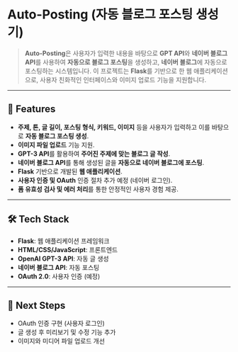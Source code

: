 # Auto-Posting (자동 블로그 포스팅 생성기)

> **Auto-Posting**은 사용자가 입력한 내용을 바탕으로 **GPT API**와 **네이버 블로그 API**를 사용하여 **자동으로 블로그 포스팅**을 생성하고, **네이버 블로그**에 자동으로 포스팅하는 시스템입니다. 이 프로젝트는 **Flask**를 기반으로 한 웹 애플리케이션으로, 사용자 친화적인 인터페이스와 이미지 업로드 기능을 지원합니다.

---

## 🚀 **Features**

- **주제, 톤, 글 길이, 포스팅 형식, 키워드, 이미지** 등을 사용자가 입력하고 이를 바탕으로 **자동 블로그 포스팅 생성**.
- **이미지 파일 업로드** 기능 지원.
- **GPT-3 API**를 활용하여 **주어진 주제에 맞는 블로그 글 작성**.
- **네이버 블로그 API**를 통해 생성된 글을 **자동으로 네이버 블로그에 포스팅**.
- **Flask** 기반으로 개발된 **웹 애플리케이션**.
- **사용자 인증 및 OAuth** 인증 절차 추가 예정 (네이버 로그인).
- **폼 유효성 검사 및 에러 처리**를 통한 안정적인 사용자 경험 제공.

---

## 🛠️ **Tech Stack**

- **Flask**: 웹 애플리케이션 프레임워크
- **HTML/CSS/JavaScript**: 프론트엔드
- **OpenAI GPT-3 API**: 자동 글 생성
- **네이버 블로그 API**: 자동 포스팅
- **OAuth 2.0**: 사용자 인증 (예정)

---

## 🔧 **Next Steps**
- OAuth 인증 구현 (사용자 로그인)
- 글 생성 후 미리보기 및 수정 기능 추가
- 이미지와 미디어 파일 업로드 개선